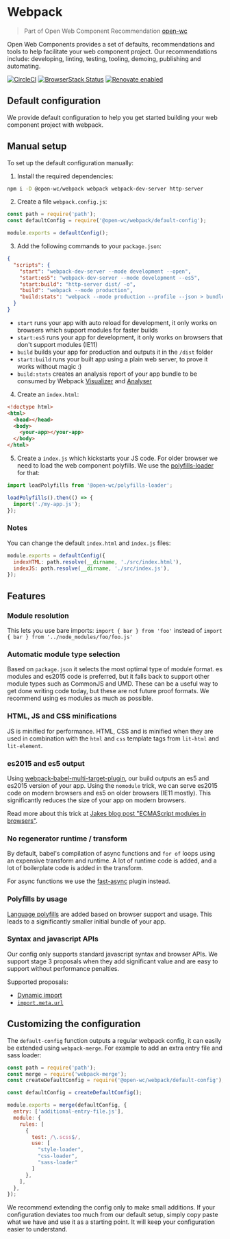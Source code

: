 # Webpack

> Part of Open Web Component Recommendation [open-wc](https://github.com/open-wc/open-wc/)

Open Web Components provides a set of defaults, recommendations and tools to help facilitate your web component project. Our recommendations include: developing, linting, testing, tooling, demoing, publishing and automating.

[![CircleCI](https://circleci.com/gh/open-wc/open-wc.svg?style=shield)](https://circleci.com/gh/open-wc/open-wc)
[![BrowserStack Status](https://www.browserstack.com/automate/badge.svg?badge_key=M2UrSFVRang2OWNuZXlWSlhVc3FUVlJtTDkxMnp6eGFDb2pNakl4bGxnbz0tLUE5RjhCU0NUT1ZWa0NuQ3MySFFWWnc9PQ==--86f7fac07cdbd01dd2b26ae84dc6c8ca49e45b50)](https://www.browserstack.com/automate/public-build/M2UrSFVRang2OWNuZXlWSlhVc3FUVlJtTDkxMnp6eGFDb2pNakl4bGxnbz0tLUE5RjhCU0NUT1ZWa0NuQ3MySFFWWnc9PQ==--86f7fac07cdbd01dd2b26ae84dc6c8ca49e45b50)
[![Renovate enabled](https://img.shields.io/badge/renovate-enabled-brightgreen.svg)](https://renovatebot.com/)

## Default configuration
We provide default configuration to help you get started building your web component project with webpack.

## Manual setup
To set up the default configuration manually:

1. Install the required dependencies:
```bash
npm i -D @open-wc/webpack webpack webpack-dev-server http-server
```

2. Create a file `webpack.config.js`:
```javascript
const path = require('path');
const defaultConfig = require('@open-wc/webpack/default-config');

module.exports = defaultConfig();
```

3. Add the following commands to your `package.json`:
```json
{
  "scripts": {
    "start": "webpack-dev-server --mode development --open",
    "start:es5": "webpack-dev-server --mode development --es5",
    "start:build": "http-server dist/ -o",
    "build": "webpack --mode production",
    "build:stats": "webpack --mode production --profile --json > bundle-stats.json"
  }
}
```
- `start` runs your app with auto reload for development, it only works on browsers which support modules for faster builds
- `start:es5` runs your app for development, it only works on browsers that don't support modules (IE11)
- `build` builds your app for production and outputs it in the `/dist` folder
- `start:build` runs your built app using a plain web server, to prove it works without magic :)
- `build:stats` creates an analysis report of your app bundle to be consumed by Webpack [Visualizer](https://chrisbateman.github.io/webpack-visualizer/) and [Analyser](https://webpack.github.io/analyse/)

4. Create an `index.html`:
```html
<!doctype html>
<html>
  <head></head>
  <body>
    <your-app></your-app>
  </body>
</html>
```

5. Create a `index.js` which kickstarts your JS code.
For older browser we need to load the web component polyfills. We use the [polyfills-loader](https://open-wc.org/building/polyfills-loader.html) for that:

```javascript
import loadPolyfills from '@open-wc/polyfills-loader';

loadPolyfills().then(() => {
  import('./my-app.js');
});
```

### Notes
You can change the default `index.html` and `index.js` files:

```javascript
module.exports = defaultConfig({
  indexHTML: path.resolve(__dirname, './src/index.html'),
  indexJS: path.resolve(__dirname, './src/index.js'),
});
```

## Features

### Module resolution
This lets you use bare imports: `import { bar } from 'foo'` instead of `import { bar } from '../node_modules/foo/foo.js'`

### Automatic module type selection
Based on `package.json` it selects the most optimal type of module format. es modules and es2015 code is preferred, but it falls back to support other module types such as CommonJS and UMD. These can be a useful way to get done writing code today, but these are not future proof formats. We recommend using es modules as much as possible.

### HTML, JS and CSS minifications
JS is minified for performance. HTML, CSS and is minified when they are used in combination with the `html` and `css` template tags from `lit-html` and `lit-element`.

### es2015 and es5 output
Using [webpack-babel-multi-target-plugin](https://www.npmjs.com/package/webpack-babel-multi-target-plugin), our build outputs an es5 and es2015 version of your app. Using the `nomodule` trick, we can serve es2015 code on modern browsers and es5 on older browsers (IE11 mostly). This significantly reduces the size of your app on modern browsers.

Read more about this trick at [Jakes blog post "ECMAScript modules in browsers"](https://jakearchibald.com/2017/es-modules-in-browsers/).

### No regenerator runtime / transform
By default, babel's compilation of async functions and `for of` loops using an expensive transform and runtime. A lot of runtime code is added, and a lot of boilerplate code is added in the transform.

For async functions we use the [fast-async](https://github.com/MatAtBread/fast-async) plugin instead.

### Polyfills by usage
[Language polyfills](https://github.com/zloirock/core-js) are added based on browser support and usage. This leads to a significantly smaller initial bundle of your app.

### Syntax and javascript APIs
Our config only supports standard javascript syntax and browser APIs. We support stage 3 proposals when they add significant value and are easy to support without performance penalties.

Supported proposals:
- [Dynamic import](https://github.com/tc39/proposal-dynamic-import)
- [`import.meta.url`](https://github.com/tc39/proposal-import-meta)

## Customizing the configuration
The `default-config` function outputs a regular webpack config, it can easily be extended using `webpack-merge`. For example to add an extra entry file and sass loader:

```javascript
const path = require('path');
const merge = require('webpack-merge');
const createDefaultConfig = require('@open-wc/webpack/default-config');

const defaultConfig = createDefaultConfig();

module.exports = merge(defaultConfig, {
  entry: ['additional-entry-file.js'],
  module: {
    rules: [
      {
        test: /\.scss$/,
        use: [
          "style-loader",
          "css-loader",
          "sass-loader"
        ]
      },
    ],
  },
});
```

We recommend extending the config only to make small additions.
If your configuration deviates too much from our default setup, simply copy paste what we have and use it as a starting point.
It will keep your configuration easier to understand.
